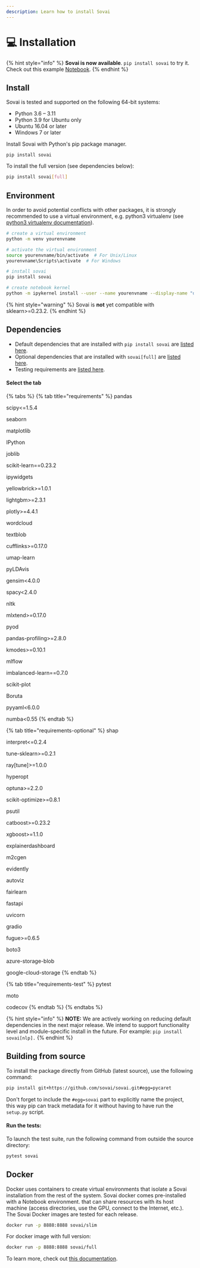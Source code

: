 ```yaml
---
description: Learn how to install Sovai
---
```


# 💻 Installation

{% hint style="info" %}
**Sovai is now available**. `pip install sovai` to try it. Check out this example [Notebook](https://colab.research.google.com/drive/1\_H0sHYhzKGZDmgzrQLosuZAR3nOaL6CN?usp=sharing).
{% endhint %}

## Install

Sovai is tested and supported on the following 64-bit systems:

* Python 3.6 – 3.11
* Python 3.9 for Ubuntu only
* Ubuntu 16.04 or later
* Windows 7 or later

Install Sovai with Python's pip package manager.

```shell
pip install sovai
```

To install the full version (see dependencies below):

```bash
pip install sovai[full]
```

## Environment

In order to avoid potential conflicts with other packages, it is strongly recommended to use a virtual environment, e.g. python3 virtualenv (see [python3 virtualenv documentation](https://docs.python.org/3/tutorial/venv.html)).

```sh
# create a virtual environment
python -m venv yourenvname

# activate the virtual environment
source yourenvname/bin/activate  # For Unix/Linux
yourenvname\Scripts\activate  # For Windows

# install sovai
pip install sovai

# create notebook kernel
python -m ipykernel install --user --name yourenvname --display-name "display-name"
```

{% hint style="warning" %}
Sovai is **not** yet compatible with sklearn>=0.23.2.
{% endhint %}

## Dependencies

* Default dependencies that are installed with `pip install sovai` are [listed here](https://github.com/pycaret/pycaret/blob/master/requirements.txt).
* Optional dependencies that are installed with `sovai[full]` are [listed here](installation.md#install-from-pip).
* Testing requirements are [listed here](https://github.com/pycaret/pycaret/blob/master/requirements-test.txt).

#### Select the tab

{% tabs %}
{% tab title="requirements" %}
pandas

scipy<=1.5.4

seaborn

matplotlib

IPython

joblib

scikit-learn==0.23.2

ipywidgets

yellowbrick>=1.0.1

lightgbm>=2.3.1

plotly>=4.4.1

wordcloud

textblob

cufflinks>=0.17.0

umap-learn

pyLDAvis

gensim<4.0.0

spacy<2.4.0

nltk

mlxtend>=0.17.0

pyod

pandas-profiling>=2.8.0

kmodes>=0.10.1

mlflow

imbalanced-learn==0.7.0

scikit-plot

Boruta

pyyaml<6.0.0

numba<0.55
{% endtab %}

{% tab title="requirements-optional" %}
shap

interpret<=0.2.4

tune-sklearn>=0.2.1

ray\[tune]>=1.0.0

hyperopt

optuna>=2.2.0

scikit-optimize>=0.8.1

psutil

catboost>=0.23.2

xgboost>=1.1.0

explainerdashboard

m2cgen

evidently

autoviz

fairlearn

fastapi

uvicorn

gradio

fugue>=0.6.5

boto3

azure-storage-blob

google-cloud-storage
{% endtab %}

{% tab title="requirements-test" %}
pytest

moto

codecov
{% endtab %}
{% endtabs %}

{% hint style="info" %}
**NOTE:** We are actively working on reducing default dependencies in the next major release. We intend to support functionality level and module-specific install in the future. For example: `pip install sovai[nlp].`
{% endhint %}

## Building from source

To install the package directly from GitHub (latest source), use the following command:

```bash
pip install git+https://github.com/sovai/sovai.git#egg=pycaret
```

Don't forget to include the `#egg=sovai` part to explicitly name the project, this way pip can track metadata for it without having to have run the `setup.py` script.

#### Run the tests:

To launch the test suite, run the following command from outside the source directory:

```bash
pytest sovai
```

## Docker

Docker uses containers to create virtual environments that isolate a Sovai installation from the rest of the system. Sovai docker comes pre-installed with a Notebook environment. that can share resources with its host machine (access directories, use the GPU, connect to the Internet, etc.). The Sovai Docker images are tested for each release.

```bash
docker run -p 8888:8888 sovai/slim
```

For docker image with full version:

```bash
docker run -p 8888:8888 sovai/full
```

To learn more, check out [this documentation](https://hub.docker.com/r/pycaret/full).
